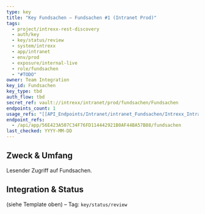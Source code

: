 ```yaml
---
type: key
title: "Key Fundsachen — Fundsachen #1 (Intranet Prod)"
tags:
  - project/intrexx-rest-discovery
  - auth/key
  - key/status/review
  - system/intrexx
  - app/intranet
  - env/prod
  - exposure/internal-live
  - role/fundsachen
  - "#TODO"
owner: Team Integration
key_id: Fundsachen
key_type: tbd
auth_flow: tbd
secret_ref: vault://intrexx/intranet/prod/fundsachen/Fundsachen
endpoints_count: 1
usage_refs: "[[API_Endpoints/Intranet/intranet_Fundsachen/Intrexx_Intranet_Fundsachen|Intrexx_Intranet_Fundsachen]]"
endpoint_refs:
  - /api/app/56E423A507C34F76FD114442921B0AF44BA57B88/fundsachen
last_checked: YYYY-MM-DD
---
```


## Zweck & Umfang
Lesender Zugriff auf Fundsachen.

## Integration & Status
(siehe Template oben) – Tag: `key/status/review`
